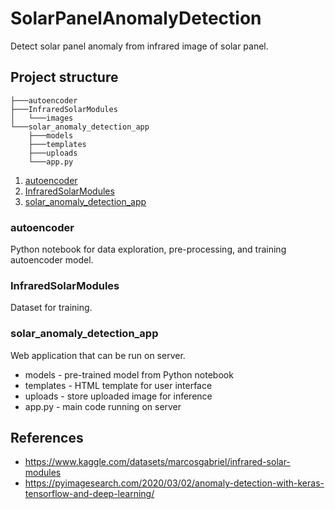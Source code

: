 # SolarPanelAnomalyDetection

Detect solar panel anomaly from infrared image of solar panel. 

## Project structure

```
├───autoencoder
├───InfraredSolarModules
│   └───images
└───solar_anomaly_detection_app
    ├───models
    ├───templates
    ├───uploads
    └───app.py
```

1. [autoencoder](#autoencoder)
2. [InfraredSolarModules](#infraredsolarmodules)
3. [solar_anomaly_detection_app](#solar_anomaly_detection_app)

### autoencoder

Python notebook for data exploration, pre-processing, and training autoencoder model.

### InfraredSolarModules

Dataset for training.

### solar_anomaly_detection_app

Web application that can be run on server.
- models - pre-trained model from Python notebook
- templates - HTML template for user interface
- uploads - store uploaded image for inference
- app.py - main code running on server

## References
- https://www.kaggle.com/datasets/marcosgabriel/infrared-solar-modules
- https://pyimagesearch.com/2020/03/02/anomaly-detection-with-keras-tensorflow-and-deep-learning/
